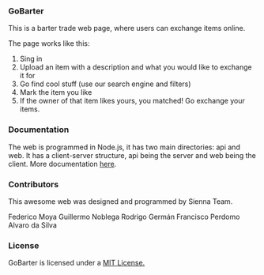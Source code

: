 ### GoBarter

This is a barter trade web page, where users can exchange items online.

The page works like this:
1. Sing in
2. Upload an item with a description and what you would like to exchange it for
3. Go find cool stuff (use our search engine and filters)
4. Mark the item you like
5. If the owner of that item likes yours, you matched! Go exchange your items.

### Documentation

The web is programmed in Node.js, it has two main directories: api and web.
It has a client-server structure, api being the server and web being the client.
More documentation [here](http://nelson-haha.api-meal.eu/).

### Contributors 

This awesome web was designed and programmed by Sienna Team.

Federico Moya
Guillermo Noblega
Rodrigo Germán
Francisco Perdomo
Alvaro da Silva

### License
GoBarter is licensed under a [MIT License.](https://github.com/ucudal-wp/sienna-final/blob/master/LICENSE)
